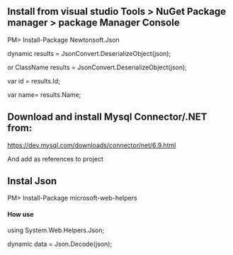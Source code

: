 ## Install from visual studio Tools > NuGet Package manager > package Manager Console
PM> Install-Package Newtonsoft.Json 

dynamic results = JsonConvert.DeserializeObject<dynamic>(json); 

or ClassName results = JsonConvert.DeserializeObject<ClassName>(json);

var id = results.Id;

var name= results.Name;


## Download and install Mysql Connector/.NET from:
https://dev.mysql.com/downloads/connector/net/6.9.html

And add as references to project

## Instal Json
PM> Install-Package microsoft-web-helpers

#### How use
using System.Web.Helpers.Json;

dynamic data = Json.Decode(json);
